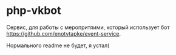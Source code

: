 # php-vkbot
Сервис, для работы с меропритяими, который использует бот https://github.com/enotvtapke/event-service.

Нормального readme не будет, я устал(
